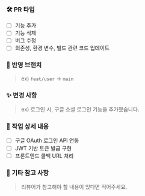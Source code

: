 ### 🛠 PR 타입
- [ ] 기능 추가
- [ ] 기능 삭제
- [ ] 버그 수정
- [ ] 의존성, 환경 변수, 빌드 관련 코드 업데이트

### 🔀 반영 브랜치
> ex) `feat/user` → `main`

### ✨ 변경 사항
> ex) 로그인 시, 구글 소셜 로그인 기능을 추가했습니다.

### 📌 작업 상세 내용
- [ ] 구글 OAuth 로그인 API 연동
- [ ] JWT 기반 토큰 발급 구현
- [ ] 프론트엔드 콜백 URL 처리

### 📎 기타 참고 사항
> 리뷰어가 참고해야 할 내용이 있다면 적어주세요.
